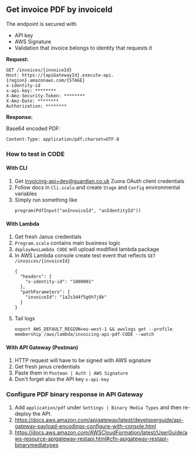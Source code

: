 ## Get invoice PDF by invoiceId

The endpoint is secured with 
- API key
- AWS Signature
- Validation that invoice belongs to identity that requests it 

**Request:**

```
GET /invoices/{invoiceId}
Host: https://{apiGatewayId}.execute-api.{region}.amazonaws.com/{STAGE}
x-identity-id
x-api-key: ********
X-Amz-Security-Token: ******** 
X-Amz-Date: ********
Authorization: ******** 
```

**Response:**

Base64 encoded PDF:

```
Content-Type: application/pdf;charset=UTF-8
```

### How to test in CODE

#### With CLI 

1. Get invoicing-api+dev@guardian.co.uk Zuora OAuth client credentials
1. Follow docs in `Cli.scala` and create `Stage` and `Config` environmental variables
1. Simply run something like
    ```
    program(PdfInput("anInvoiceId", "anIdentityId"))
    ```

#### With Lambda

1. Get fresh Janus credentials
1. `Program.scala` contains main business logic 
1. `deployAwsLambda CODE` will upload modified lambda package
1. In AWS Lambda console create test event that reflects `GET /invoices/{invoiceId}`
    ```
    {
      "headers": {
        "x-identity-id": "1000001"
      },
      "pathParameters": {
        "invoiceId": "1a2s3d4f5g6h7j8k"
      }
    }
    ```
1. Tail logs 
    ```
    export AWS_DEFAULT_REGION=eu-west-1 && awslogs get --profile membership /aws/lambda/invoicing-api-pdf-CODE --watch
    ```
   
#### With API Gateway (Postman)

1. HTTP request will have to be signed with AWS signature
1. Get fresh janus credentials
1. Paste them in `Postman | Auth | AWS Signature`
1. Don't forget also the API key `x-api-key`

### Configure PDF binary response in API Gateway

1. Add `application/pdf` under `Settings | Binary Media Types` and then re-deploy the API.
1. https://docs.aws.amazon.com/apigateway/latest/developerguide/api-gateway-payload-encodings-configure-with-console.html
1. https://docs.aws.amazon.com/AWSCloudFormation/latest/UserGuide/aws-resource-apigateway-restapi.html#cfn-apigateway-restapi-binarymediatypes
